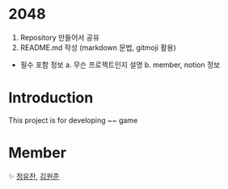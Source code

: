 # 2048
1. Repository 만들어서 공유
2. README.md 작성 (markdown 문법, gitmoji 활용) 
 - 필수 포함 정보
  a. 무슨 프로젝트인지 설명
  b. member, notion 정보
# Introduction
This project is for developing ~~ game

# Member
:sparkles: [정유찬](https://button-prawn-437.notion.site/847610f15ae34c5695f846f6e73d1d71), 
[김원준](https://www.notion.so/6d7080eb13c4449284ca1ca8b8e8c0a8)

